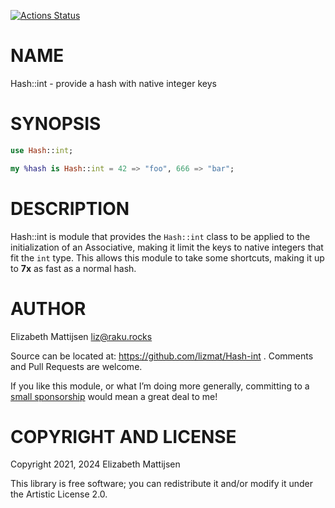 [![Actions Status](https://github.com/lizmat/Hash-int/workflows/test/badge.svg)](https://github.com/lizmat/Hash-int/actions)

NAME
====

Hash::int - provide a hash with native integer keys

SYNOPSIS
========

```raku
use Hash::int;

my %hash is Hash::int = 42 => "foo", 666 => "bar";
```

DESCRIPTION
===========

Hash::int is module that provides the `Hash::int` class to be applied to the initialization of an Associative, making it limit the keys to native integers that fit the `int` type. This allows this module to take some shortcuts, making it up to **7x** as fast as a normal hash.

AUTHOR
======

Elizabeth Mattijsen <liz@raku.rocks>

Source can be located at: https://github.com/lizmat/Hash-int . Comments and Pull Requests are welcome.

If you like this module, or what I’m doing more generally, committing to a [small sponsorship](https://github.com/sponsors/lizmat/) would mean a great deal to me!

COPYRIGHT AND LICENSE
=====================

Copyright 2021, 2024 Elizabeth Mattijsen

This library is free software; you can redistribute it and/or modify it under the Artistic License 2.0.

